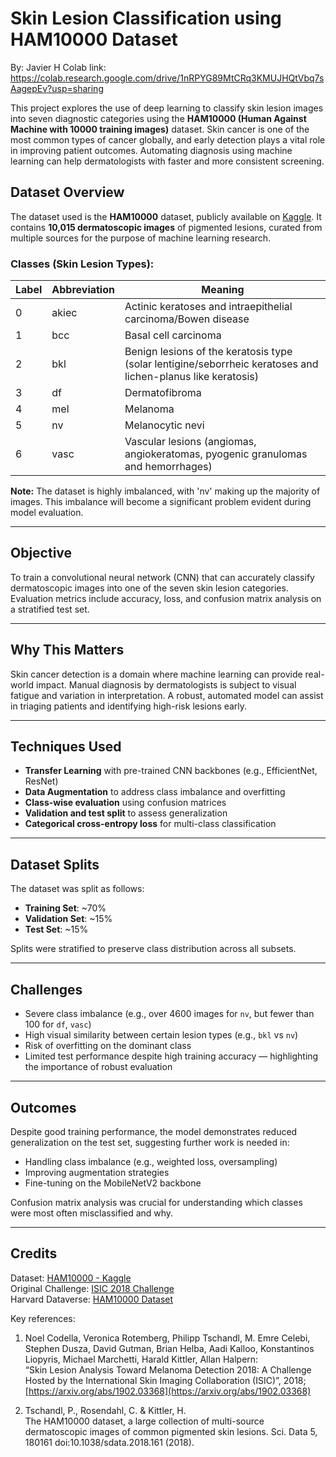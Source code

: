 # Skin Lesion Classification using HAM10000 Dataset
By: Javier H
Colab link: https://colab.research.google.com/drive/1nRPYG89MtCRq3KMUJHQtVbq7sAagepEv?usp=sharing

This project explores the use of deep learning to classify skin lesion images into seven diagnostic categories using the **HAM10000 (Human Against Machine with 10000 training images)** dataset. Skin cancer is one of the most common types of cancer globally, and early detection plays a vital role in improving patient outcomes. Automating diagnosis using machine learning can help dermatologists with faster and more consistent screening.

## Dataset Overview

The dataset used is the **HAM10000** dataset, publicly available on [Kaggle](https://www.kaggle.com/datasets/kmader/skin-cancer-mnist-ham10000). It contains **10,015 dermatoscopic images** of pigmented lesions, curated from multiple sources for the purpose of machine learning research.

### Classes (Skin Lesion Types):

| Label | Abbreviation | Meaning                                                                                       |
|-------|--------------|-----------------------------------------------------------------------------------------------|
| 0     | akiec        | Actinic keratoses and intraepithelial carcinoma/Bowen disease                                 |
| 1     | bcc          | Basal cell carcinoma                                                                          |
| 2     | bkl          | Benign lesions of the keratosis type (solar lentigine/seborrheic keratoses and lichen-planus like keratosis) |
| 3     | df           | Dermatofibroma                                                                               |
| 4     | mel          | Melanoma                                                                                    |
| 5     | nv           | Melanocytic nevi                                                                            |
| 6     | vasc         | Vascular lesions (angiomas, angiokeratomas, pyogenic granulomas and hemorrhages)             |

**Note:** The dataset is highly imbalanced, with 'nv' making up the majority of images. This imbalance will become a significant problem evident during model evaluation.

---

## Objective

To train a convolutional neural network (CNN) that can accurately classify dermatoscopic images into one of the seven skin lesion categories. Evaluation metrics include accuracy, loss, and confusion matrix analysis on a stratified test set.

---

## Why This Matters

Skin cancer detection is a domain where machine learning can provide real-world impact. Manual diagnosis by dermatologists is subject to visual fatigue and variation in interpretation. A robust, automated model can assist in triaging patients and identifying high-risk lesions early.

---

## Techniques Used

- **Transfer Learning** with pre-trained CNN backbones (e.g., EfficientNet, ResNet)  
- **Data Augmentation** to address class imbalance and overfitting  
- **Class-wise evaluation** using confusion matrices  
- **Validation and test split** to assess generalization  
- **Categorical cross-entropy loss** for multi-class classification  

---

## Dataset Splits

The dataset was split as follows:

- **Training Set**: ~70%  
- **Validation Set**: ~15%  
- **Test Set**: ~15%  

Splits were stratified to preserve class distribution across all subsets.

---

## Challenges

- Severe class imbalance (e.g., over 4600 images for `nv`, but fewer than 100 for `df`, `vasc`)  
- High visual similarity between certain lesion types (e.g., `bkl` vs `nv`)  
- Risk of overfitting on the dominant class  
- Limited test performance despite high training accuracy — highlighting the importance of robust evaluation  

---

## Outcomes

Despite good training performance, the model demonstrates reduced generalization on the test set, suggesting further work is needed in:

- Handling class imbalance (e.g., weighted loss, oversampling)  
- Improving augmentation strategies
- Fine-tuning on the MobileNetV2 backbone

Confusion matrix analysis was crucial for understanding which classes were most often misclassified and why.

---

## Credits

Dataset: [HAM10000 - Kaggle](https://www.kaggle.com/datasets/kmader/skin-cancer-mnist-ham10000)  
Original Challenge: [ISIC 2018 Challenge](https://challenge2018.isic-archive.com)  
Harvard Dataverse: [HAM10000 Dataset](https://dataverse.harvard.edu/dataset.xhtml?persistentId=doi:10.7910/DVN/DBW86T)  

Key references:  
1. Noel Codella, Veronica Rotemberg, Philipp Tschandl, M. Emre Celebi, Stephen Dusza, David Gutman, Brian Helba, Aadi Kalloo, Konstantinos Liopyris, Michael Marchetti, Harald Kittler, Allan Halpern:  
“Skin Lesion Analysis Toward Melanoma Detection 2018: A Challenge Hosted by the International Skin Imaging Collaboration (ISIC)”, 2018; [https://arxiv.org/abs/1902.03368](https://arxiv.org/abs/1902.03368)  

2. Tschandl, P., Rosendahl, C. & Kittler, H.  
The HAM10000 dataset, a large collection of multi-source dermatoscopic images of common pigmented skin lesions. Sci. Data 5, 180161 doi:10.1038/sdata.2018.161 (2018).